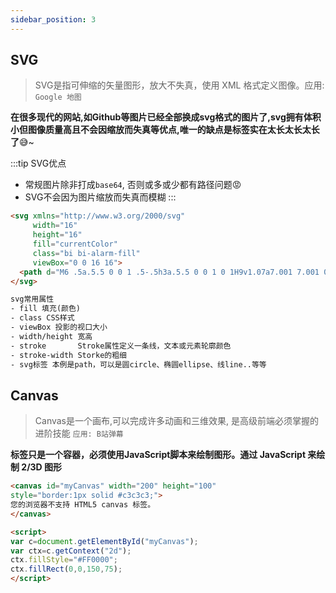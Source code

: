 ```yaml
---
sidebar_position: 3
---
```



## SVG
> SVG是指可伸缩的矢量图形，放大不失真，使用 XML 格式定义图像。应用: `Google 地图`

**在很多现代的网站,如Github等图片已经全部换成svg格式的图片了,svg拥有体积小但图像质量高且不会因缩放而失真等优点,唯一的缺点是标签实在太长太长太长了**😅~ 

:::tip SVG优点
- 常规图片除非打成`base64`, 否则或多或少都有路径问题😡
- SVG不会因为图片缩放而失真而模糊
:::


```html
<svg xmlns="http://www.w3.org/2000/svg" 
     width="16" 
     height="16" 
     fill="currentColor" 
     class="bi bi-alarm-fill" 
     viewBox="0 0 16 16">
  <path d="M6 .5a.5.5 0 0 1 .5-.5h3a.5.5 0 0 1 0 1H9v1.07a7.001 7.001 0 0 1 3.274 12.474l.601.602a.5.5 0 0 1-.707.708l-.746-.746A6.97 6.97 0 0 1 8 16a6.97 6.97 0 0 1-3.422-.892l-.746.746a.5.5 0 0 1-.707-.708l.602-.602A7.001 7.001 0 0 1 7 2.07V1h-.5A.5.5 0 0 1 6 .5zm2.5 5a.5.5 0 0 0-1 0v3.362l-1.429 2.38a.5.5 0 1 0 .858.515l1.5-2.5A.5.5 0 0 0 8.5 9V5.5zM.86 5.387A2.5 2.5 0 1 1 4.387 1.86 8.035 8.035 0 0 0 .86 5.387zM11.613 1.86a2.5 2.5 0 1 1 3.527 3.527 8.035 8.035 0 0 0-3.527-3.527z"/>
</svg>

svg常用属性
- fill 填充(颜色)
- class CSS样式
- viewBox 投影的视口大小
- width/height 宽高
- stroke       Stroke属性定义一条线，文本或元素轮廓颜色
- stroke-width Storke的粗细
- svg标签 本例是path，可以是圆circle、椭圆ellipse、线line..等等
```

## Canvas
> Canvas是一个画布,可以完成许多动画和三维效果, 是高级前端必须掌握的进阶技能 `应用: B站弹幕`

**标签只是一个容器，必须使用JavaScript脚本来绘制图形。通过 JavaScript 来绘制 2/3D 图形**

```html
<canvas id="myCanvas" width="200" height="100" 
style="border:1px solid #c3c3c3;">
您的浏览器不支持 HTML5 canvas 标签。
</canvas>

<script>
var c=document.getElementById("myCanvas");
var ctx=c.getContext("2d");
ctx.fillStyle="#FF0000";
ctx.fillRect(0,0,150,75);
</script>
```